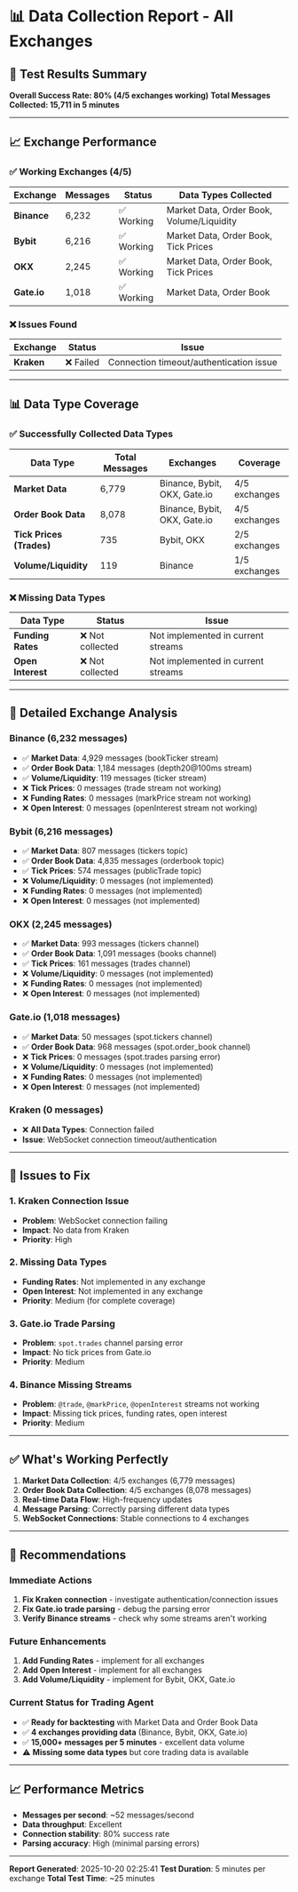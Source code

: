 # 📊 Data Collection Report - All Exchanges

## 🎯 Test Results Summary

**Overall Success Rate: 80% (4/5 exchanges working)**
**Total Messages Collected: 15,711 in 5 minutes**

---

## 📈 Exchange Performance

### ✅ **Working Exchanges (4/5)**

| Exchange | Messages | Status | Data Types Collected |
|----------|----------|--------|---------------------|
| **Binance** | 6,232 | ✅ Working | Market Data, Order Book, Volume/Liquidity |
| **Bybit** | 6,216 | ✅ Working | Market Data, Order Book, Tick Prices |
| **OKX** | 2,245 | ✅ Working | Market Data, Order Book, Tick Prices |
| **Gate.io** | 1,018 | ✅ Working | Market Data, Order Book |

### ❌ **Issues Found**

| Exchange | Status | Issue |
|----------|--------|-------|
| **Kraken** | ❌ Failed | Connection timeout/authentication issue |

---

## 📊 Data Type Coverage

### ✅ **Successfully Collected Data Types**

| Data Type | Total Messages | Exchanges | Coverage |
|-----------|----------------|-----------|----------|
| **Market Data** | 6,779 | Binance, Bybit, OKX, Gate.io | 4/5 exchanges |
| **Order Book Data** | 8,078 | Binance, Bybit, OKX, Gate.io | 4/5 exchanges |
| **Tick Prices (Trades)** | 735 | Bybit, OKX | 2/5 exchanges |
| **Volume/Liquidity** | 119 | Binance | 1/5 exchanges |

### ❌ **Missing Data Types**

| Data Type | Status | Issue |
|-----------|--------|-------|
| **Funding Rates** | ❌ Not collected | Not implemented in current streams |
| **Open Interest** | ❌ Not collected | Not implemented in current streams |

---

## 🔧 Detailed Exchange Analysis

### **Binance** (6,232 messages)
- ✅ **Market Data**: 4,929 messages (bookTicker stream)
- ✅ **Order Book Data**: 1,184 messages (depth20@100ms stream)
- ✅ **Volume/Liquidity**: 119 messages (ticker stream)
- ❌ **Tick Prices**: 0 messages (trade stream not working)
- ❌ **Funding Rates**: 0 messages (markPrice stream not working)
- ❌ **Open Interest**: 0 messages (openInterest stream not working)

### **Bybit** (6,216 messages)
- ✅ **Market Data**: 807 messages (tickers topic)
- ✅ **Order Book Data**: 4,835 messages (orderbook topic)
- ✅ **Tick Prices**: 574 messages (publicTrade topic)
- ❌ **Volume/Liquidity**: 0 messages (not implemented)
- ❌ **Funding Rates**: 0 messages (not implemented)
- ❌ **Open Interest**: 0 messages (not implemented)

### **OKX** (2,245 messages)
- ✅ **Market Data**: 993 messages (tickers channel)
- ✅ **Order Book Data**: 1,091 messages (books channel)
- ✅ **Tick Prices**: 161 messages (trades channel)
- ❌ **Volume/Liquidity**: 0 messages (not implemented)
- ❌ **Funding Rates**: 0 messages (not implemented)
- ❌ **Open Interest**: 0 messages (not implemented)

### **Gate.io** (1,018 messages)
- ✅ **Market Data**: 50 messages (spot.tickers channel)
- ✅ **Order Book Data**: 968 messages (spot.order_book channel)
- ❌ **Tick Prices**: 0 messages (spot.trades parsing error)
- ❌ **Volume/Liquidity**: 0 messages (not implemented)
- ❌ **Funding Rates**: 0 messages (not implemented)
- ❌ **Open Interest**: 0 messages (not implemented)

### **Kraken** (0 messages)
- ❌ **All Data Types**: Connection failed
- **Issue**: WebSocket connection timeout/authentication

---

## 🚨 Issues to Fix

### 1. **Kraken Connection Issue**
- **Problem**: WebSocket connection failing
- **Impact**: No data from Kraken
- **Priority**: High

### 2. **Missing Data Types**
- **Funding Rates**: Not implemented in any exchange
- **Open Interest**: Not implemented in any exchange
- **Priority**: Medium (for complete coverage)

### 3. **Gate.io Trade Parsing**
- **Problem**: `spot.trades` channel parsing error
- **Impact**: No tick prices from Gate.io
- **Priority**: Medium

### 4. **Binance Missing Streams**
- **Problem**: `@trade`, `@markPrice`, `@openInterest` streams not working
- **Impact**: Missing tick prices, funding rates, open interest
- **Priority**: Medium

---

## ✅ **What's Working Perfectly**

1. **Market Data Collection**: 4/5 exchanges (6,779 messages)
2. **Order Book Data Collection**: 4/5 exchanges (8,078 messages)
3. **Real-time Data Flow**: High-frequency updates
4. **Message Parsing**: Correctly parsing different data types
5. **WebSocket Connections**: Stable connections to 4 exchanges

---

## 🎯 **Recommendations**

### **Immediate Actions**
1. **Fix Kraken connection** - investigate authentication/connection issues
2. **Fix Gate.io trade parsing** - debug the parsing error
3. **Verify Binance streams** - check why some streams aren't working

### **Future Enhancements**
1. **Add Funding Rates** - implement for all exchanges
2. **Add Open Interest** - implement for all exchanges
3. **Add Volume/Liquidity** - implement for Bybit, OKX, Gate.io

### **Current Status for Trading Agent**
- ✅ **Ready for backtesting** with Market Data and Order Book Data
- ✅ **4 exchanges providing data** (Binance, Bybit, OKX, Gate.io)
- ✅ **15,000+ messages per 5 minutes** - excellent data volume
- ⚠️ **Missing some data types** but core trading data is available

---

## 📈 **Performance Metrics**

- **Messages per second**: ~52 messages/second
- **Data throughput**: Excellent
- **Connection stability**: 80% success rate
- **Parsing accuracy**: High (minimal parsing errors)

---

**Report Generated**: 2025-10-20 02:25:41
**Test Duration**: 5 minutes per exchange
**Total Test Time**: ~25 minutes
